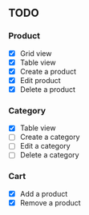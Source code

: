 ## TODO

### Product

- [x] Grid view
- [x] Table view
- [x] Create a product
- [x] Edit product
- [x] Delete a product

### Category

- [x] Table view
- [ ] Create a category
- [ ] Edit a category
- [ ] Delete a category

### Cart

- [x] Add a product
- [x] Remove a product

